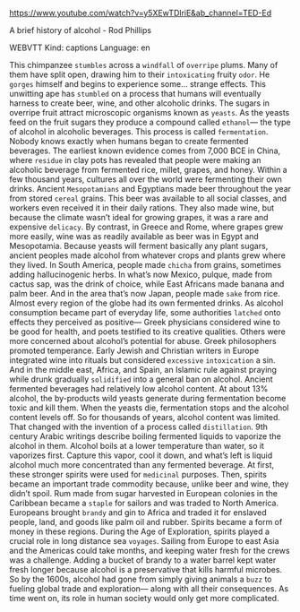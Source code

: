 https://www.youtube.com/watch?v=y5XEwTDlriE&ab_channel=TED-Ed 

A brief history of alcohol - Rod Phillips 

WEBVTT Kind: captions Language: en 

This chimpanzee `stumbles` across a `windfall` of `overripe` plums. Many of them have split open, drawing him to their `intoxicating` fruity `odor`. He `gorges` himself and begins to experience some… strange effects. This unwitting ape has `stumbled` on a process that humans will eventually harness to create beer, wine, and other alcoholic drinks. The sugars in overripe fruit attract microscopic organisms known as `yeasts`. As the yeasts feed on the fruit sugars they produce a compound called `ethanol`— the type of alcohol in alcoholic beverages. This process is called `fermentation`. Nobody knows exactly when humans began to create fermented beverages. The earliest known evidence comes from 7,000 BCE in China, where `residue` in clay pots has revealed that people were making an alcoholic beverage from fermented rice, millet, grapes, and honey. Within a few thousand years, cultures all over the world were fermenting their own drinks. Ancient `Mesopotamians` and Egyptians made beer throughout the year from stored `cereal` grains. This beer was available to all social classes, and workers even received it in their daily rations. They also made wine, but because the climate wasn’t ideal for growing grapes, it was a rare and expensive `delicacy`. By contrast, in Greece and Rome, where grapes grew more easily, wine was as readily available as beer was in Egypt and Mesopotamia. Because yeasts will ferment basically any plant sugars, ancient peoples made alcohol from whatever crops and plants grew where they lived. In South America, people made `chicha` from grains, sometimes adding hallucinogenic herbs. In what’s now Mexico, pulque, made from cactus sap, was the drink of choice, while East Africans made banana and palm beer. And in the area that’s now Japan, people made `sake` from rice. Almost every region of the globe had its own fermented drinks. As alcohol consumption became part of everyday life, some authorities `latched` onto effects they perceived as positive— Greek physicians considered wine to be good for health, and poets testified to its creative qualities. Others were more concerned about alcohol’s potential for abuse. Greek philosophers promoted temperance. Early Jewish and Christian writers in Europe integrated wine into rituals but considered `excessive` `intoxication` a sin. And in the middle east, Africa, and Spain, an Islamic rule against praying while drunk gradually `solidified` into a general ban on alcohol. Ancient fermented beverages had relatively low alcohol content. At about 13% alcohol, the by-products wild yeasts generate during fermentation become toxic and kill them. When the yeasts die, fermentation stops and the alcohol content levels off. So for thousands of years, alcohol content was limited. That changed with the invention of a process called `distillation`. 9th century Arabic writings describe boiling fermented liquids to vaporize the alcohol in them. Alcohol boils at a lower temperature than water, so it vaporizes first. Capture this vapor, cool it down, and what’s left is liquid alcohol much more concentrated than any fermented beverage. At first, these stronger spirits were used for `medicinal` purposes. Then, spirits became an important trade commodity because, unlike beer and wine, they didn’t spoil. Rum made from sugar harvested in European colonies in the Caribbean became a `staple` for sailors and was traded to North America. Europeans brought `brandy` and gin to Africa and traded it for enslaved people, land, and goods like palm oil and rubber. Spirits became a form of money in these regions. During the Age of Exploration, spirits played a crucial role in long distance sea `voyages`. Sailing from Europe to east Asia and the Americas could take months, and keeping water fresh for the crews was a challenge. Adding a bucket of brandy to a water barrel kept water fresh longer because alcohol is a preservative that kills harmful microbes. So by the 1600s, alcohol had gone from simply giving animals a `buzz` to fueling global trade and exploration— along with all their consequences. As time went on, its role in human society would only get more complicated. 